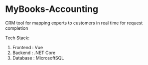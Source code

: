 # MyBooks-Accounting
CRM tool for mapping experts to customers in real time for request completion

Tech Stack:
1. Frontend : Vue 
2. Backend : .NET Core 
3. Database : MicrosoftSQL
